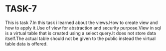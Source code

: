 # TASK-7
This is task 7.In this task i learned about the views.How to create view and how to apply it.Use of view for abstraction and security purpose.View in sql is a virtual table that is created using a select query.It does not store data itself.The actual table should not be given to the public instead the virtual table data is offered. 

